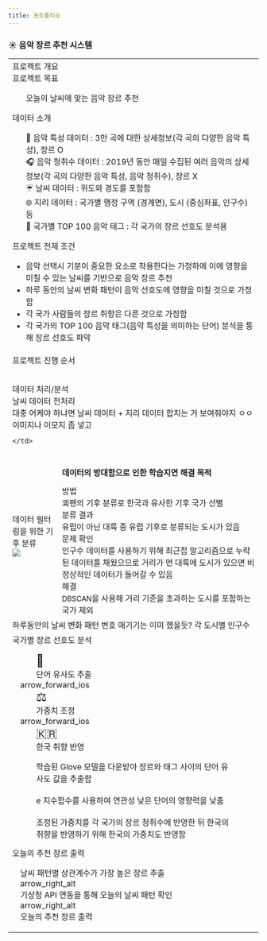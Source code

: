 ```yaml
---
title: 포트폴리오
---
```


<h3>☀️ 음악 장르 추천 시스템</h3>
<table>
<tr>
    <td colspan="2">
        <div class="title">프로젝트 개요</div>
        <div class="sub-title">프로젝트 목표</div>
        <ul>오늘의 날씨에 맞는 음악 장르 추천</ul>
        <div class="sub-title">데이터 소개</div>
        <ul>
            <div>🎤 음악 특성 데이터 : 3만 곡에 대한 상세정보(각 곡의 다양한 음악 특성), 장르 O</div>
            <div>🎧 음악 청취수 데이터 : 2019년 동안 매일 수집된 여러 음악의 상세정보(각 곡의 다양한 음악 특성, 음악 청취수), 장르 X</div>
            <div>☔ 날씨 데이터 : 위도와 경도를 포함함</div>
            <div>🌐 지리 데이터 : 국가별 행정 구역 (경계면), 도시 (중심좌표, 인구수) 등</div>
            <div>🎼 국가별 TOP 100 음악 태그 : 각 국가의 장르 선호도 분석용</div>
        </ul>
        <div class="sub-title">프로젝트 전제 조건</div>
        <ul>
            <li>음악 선택시 기분이 중요한 요소로 작용한다는 가정하에 이에 영향을 미칠 수 있는 날씨를 기반으로 음악 장르 추천</li>
            <li>하루 동안의 날씨 변화 패턴이 음악 선호도에 영향을 미칠 것으로 가정함</li>
            <li>각 국가 사람들의 장르 취향은 다른 것으로 가정함</li>
            <li>각 국가의 TOP 100 음악 태그(음악 특성을 의미하는 단어) 분석을 통해 장르 선호도 파악</li>
        </ul>
    </td>
</tr>
<tr>
    <td colspan="2" style="padding-bottom: 2rem;">
        <div class="title">프로젝트 진행 순서</div>
    </td>
</tr>
<tr>
    <td colspan="2">
        <div class="title">데이터 처리/분석</div>
        <div class="sub-title">날씨 데이터 전처리</div>
        <div>대충 어케야 하냐면 날씨 데이터 + 지리 데이터 합치는 거 보여줘야지 ㅇㅇ 이미지나 이모지 좀 넣고</div>

    </td>
</tr>
<tr>
    <td class="width-60" style="border-right: none; border-top: none; border-bottom: none">
        <div class="sub-title">데이터 필터링을 위한 기후 분류</div>
        <img src="{{root_url}}/public/img/portfolio/데이터 필터링을 위한 기후 분류.png" />
    </td>
    <td style="border-left: none; border-top: none; border-bottom: none">
        <div class="sub-title" style="opacity: 0">데이터 필터링을 위한 기후 분류</div>
        <div style="font-weight: 800; margin-bottom: 0.8rem">데이터의 방대함으로 인한 학습지연 해결 목적</div>        
        <div>
            <div class="desc-title">방법</div>
            <div class="desc-sub">쾨펜의 기후 분류로 한국과 유사한 기후 국가 선별</div>
        </div>
        <div>
            <div class="desc-title">분류 결과</div>
            <div class="desc-sub">유럽이 아닌 대륙 중 유럽 기후로 분류되는 도시가 있음</div>
        </div>
        <div>
            <div class="desc-title">문제 확인</div>
        <div class="desc-sub">인구수 데이터를 사용하기 위해 최근접 알고리즘으로 누락된 데이터를 채웠으므로 거리가 먼 대륙에 도시가 있으면 비정상적인 데이터가 들어갈 수 있음</div>
        </div>
        <div>
            <div class="desc-title">해결</div>
            <div class="desc-sub"><span style="font-size:0.9rem">DBSCAN</span>을 사용해 거리 기준을 초과하는 도시를 포함하는 국가 제외</div>
        </div>
    </td>
</tr>
<tr>
    <td colspan="2" style="border-top: none">
        <div class="sub-title">하루동안의 날씨 변화 패턴 번호 매기기는 이미 했을듯? 각 도시별 인구수</div>
    </td>
</tr>
<tr>
    <td colspan="2" style="border-top: none;">
        <div class="sub-title">국가별 장르 선호도 분석</div>
        <div>
            <div class="d-flex" style="padding: 1rem">
                <div class="flex-1" style="padding: 0 2rem">
                    <div class="circle">
                        <div style="font-size: 1.5rem">🔗</div>
                        단어 유사도 추출
                    </div>
                </div>
                <div class="next-arrow"><span class="material-symbols-outlined">arrow_forward_ios</span></div>
                <div class="flex-1" style="padding: 0 2rem">
                    <div class="circle">
                        <div style="font-size: 1.5rem">⚖️</div>
                        가중치 조정
                    </div>
                </div>
                <div class="next-arrow"><span class="material-symbols-outlined">arrow_forward_ios</span></div>
                <div class="flex-1" style="padding: 0 2rem">
                    <div class="circle">
                        <div style="font-size: 1.5rem">🇰🇷</div>
                        한국 취향 반영
                    </div>
                </div>
            </div>
            <div class="d-flex" style="padding: 0 1rem 0.5rem">
                <div class="flex-1" style="padding: 0 2rem">
                    학습된 Glove 모델을 다운받아 장르와 태그 사이의 단어 유사도 값을 추출함
                </div>
                <div style="opacity: 0" class="next-arrow"><span class="material-symbols-outlined">arrow_forward_ios</span></div>
                <div class="flex-1" style="padding: 0 2rem">
                    e 지수함수를 사용하여 연관성 낮은 단어의 영향력을 낮춤
                </div>
                <div style="opacity: 0" class="next-arrow"><span class="material-symbols-outlined">arrow_forward_ios</span></div>
                <div class="flex-1" style="padding: 0 2rem">
                    조정된 가중치를 각 국가의 장르 청취수에 반영한 뒤 한국의 취향을 반영하기 위해 한국의 가중치도 반영함
                </div>
            </div>
        </div>
    </td>
</tr>
<tr>
    <td colspan="2" style="border-top: none;">
        <div class="sub-title">오늘의 추천 장르 출력</div>
        <div class="d-flex" style="padding: 1rem">
            <div>날씨 패턴별 상관계수가 가장 높은 장르 추출</div>
            <div class="next-arrow"><span class="material-symbols-outlined">arrow_right_alt</span></div>
            <div>기상청 API 연동을 통해 오늘의 날씨 패턴 확인</div>
            <div class="next-arrow"><span class="material-symbols-outlined">arrow_right_alt</span></div>
            <div>오늘의 추천 장르 출력</div>
        </div>
    </td>
</tr>
</table>

[//]: # ()
[//]: # (<div class="project-container">)

[//]: # ()
[//]: # (<div class="row">)

[//]: # (<div class="col-6">)

[//]: # (    <div class="title">프로젝트 전제 조건</div>)

[//]: # (    <ul>)

[//]: # (        <li>음악 선택시 기분이 중요한 영향 요소로 작용한다는 가정하에 이에 영향을 미칠 수 있는 날씨를 기반으로 음악 장르를 추천합니다.</li>)

[//]: # (        <li>하루 동안의 날씨 변화가 음악 선호도에 영향을 미칠 것으로 가정합니다.</li>)

[//]: # (        <li>각 국가의 인기 음악 태그와 장르 간 단어 유사도를 활용하여 장르 선호도 가중치를 계산합니다. 이 과정에서 단어 유사도가 낮은 값들은 부정적인 영향을 미칠 것으로 추가 가정했습니다.</li>)

[//]: # (    </ul>)

[//]: # (</div>)

[//]: # (<div class="col-6">)

[//]: # (    <div class="title">데이터 소개</div>)

[//]: # (    <div>)

[//]: # (        <div class="sub-title">장르 분류 모델</div>)

[//]: # (        <ul>)

[//]: # (            <li>음악 특성 데이터 : 다양한 음악 특성&#40;템포, 에너지&#41;, 장르 O</li>)

[//]: # (            <li>캐글 날씨 데이터 : 2019년 동안 수집된 음악 청취수, 유럽의 날씨, 다양한 음악 특성, 장르 X</li>)

[//]: # (        </ul>)

[//]: # (    </div>)

[//]: # (    <div>)

[//]: # (        <div class="sub-title">장르 추천 모델</div>)

[//]: # (        <ul>)

[//]: # (            <li>장르 라벨링된 2019년 음악 청취수 데이터 &#40;캐글 날씨 데이터에서 추출&#41;</li>)

[//]: # (            <li>날씨 데이터 : 위치 기반 날씨 &#40;온도, 습도&#41;</li>)

[//]: # (            <li>지리 데이터 : 국가별 행정 구역 &#40;경계면&#41;, 도시 &#40;중심좌표&#41;</li>)

[//]: # (            <li>장르 선호도 분석용 데이터 : 국가별 TOP 100 음악 태그</li>)

[//]: # (        </ul>)

[//]: # (    </div>)

[//]: # (</div>)

[//]: # (</div>)

[//]: # ()
[//]: # (<div class="row">)

[//]: # (    <div class="col-12">)

[//]: # (        <div>샤라랄</div>)

[//]: # (    </div>)

[//]: # (</div>)

[//]: # (</div>)

[//]: # ([//]: # &#40;### 프로젝트 개요&#41;)
[//]: # ()
[//]: # ([//]: # &#40;#### 프로젝트 목표&#41;)
[//]: # ()
[//]: # ([//]: # &#40;- 오늘의 날씨에 추천 시스템 &#41;)
[//]: # ()
[//]: # ([//]: # &#40;&#41;)
[//]: # ([//]: # &#40;#### 프로젝트 전제조건&#41;)
[//]: # ()
[//]: # ([//]: # &#40;- 음악 선택 시 기분이 중요한 영향 요소로 작용한다는 가정 하에, 기분에 영향을 미칠 수 있는 날씨를 기반으로 음악 장르를 추천합니다.&#41;)
[//]: # ()
[//]: # ([//]: # &#40;- 하루 동안의 날씨 변화가 음악 선호도에 영향을 미칠 것으로 가정합니다.&#41;)
[//]: # ()
[//]: # ([//]: # &#40;- 각 국가의 인기 음악 태그와 장르 간의 단어 유사도를 활용하여 장르 선호도를 예측합니다. 이 과정에서 단어 유사도가 낮은 값들은 부정적인 영향을 미칠 것으로 추가 가정하였습니다.&#41;)
[//]: # ()
[//]: # ()
[//]: # (### 프로젝트 진행 순서)

[//]: # ()
[//]: # (### 프로젝트 중 직면한 문제와 해결방법)

[//]: # ()
[//]: # (#### 문제 1: 캐글에서 구했던 날씨 관련 데이터&#40;2019년 동안 수집된 유럽 날씨, 음악 특성, 음악 청취수&#41;에는 장르 정보가 미포함되어있음)

[//]: # (- 장르와 음악 특성 데이터가 있는 데이터를 구해 장르 분류 모델을 만들어 장르 라벨링을 수행함)

[//]: # ()
[//]: # (#### 문제 2: 기존 날씨 데이터에서 오스트리아를 제외한 모든 국가가 같은 날씨 데이터를 가지고 있음을 확인)

[//]: # (- 2019년 유럽 날씨 데이터만 재수집)

[//]: # ()
[//]: # (#### 문제 3: 기후 데이터의 방대함으로 인해 학습 시간이 과도하게 오래 걸리는 문제가 발생)

[//]: # (- 쾨펜의 기후 분류로 한국과 유사한 기후 국가를 선별함)

[//]: # ()
[//]: # (#### 문제 4: 유럽 국가에 해외 자치구가 있는 경우가 있음을 확인했는데 문제는 기존 부족한 기후 데이터의 경우 K-이웃 알고리즘을 사용했기 때문에 비정상적인 값이 들어가는 경우가 발생함)

[//]: # (- DBSCAN을 사용해 거리 기준을 초과하는 도시를 포함한 국가를 제외함)

[//]: # ()
[//]: # (### 데이터 수집/처리/분석)

[//]: # ()
[//]: # (- )

[//]: # ()
[//]: # (### 프로젝트 리뷰 &#40;무엇을 개선할 수 있었나&#41;)

[//]: # (- 데이터 전처리 방식을 좀 더 효율적으로 진행할 수 있었을 거 같음)

[//]: # (- 시간이 부족해 가설 검증 단계를 거치지 못함)

[//]: # (- )